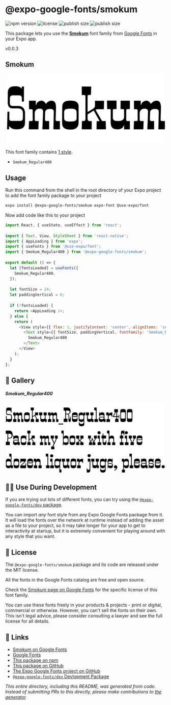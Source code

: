 # @expo-google-fonts/smokum

![npm version](https://flat.badgen.net/npm/v/@expo-google-fonts/smokum)
![license](https://flat.badgen.net/github/license/expo/google-fonts)
![publish size](https://flat.badgen.net/packagephobia/install/@expo-google-fonts/smokum)
![publish size](https://flat.badgen.net/packagephobia/publish/@expo-google-fonts/smokum)

This package lets you use the [**Smokum**](https://fonts.google.com/specimen/Smokum) font family from [Google Fonts](https://fonts.google.com/) in your Expo app.

v0.0.3

## Smokum

![Smokum](./font-family.png)

This font family contains [1 style](#-gallery).

- `Smokum_Regular400`

## Usage

Run this command from the shell in the root directory of your Expo project to add the font family package to your project
```sh
expo install @expo-google-fonts/smokum expo-font @use-expo/font
```

Now add code like this to your project
```js
import React, { useState, useEffect } from 'react';

import { Text, View, StyleSheet } from 'react-native';
import { AppLoading } from 'expo';
import { useFonts } from '@use-expo/font';
import { Smokum_Regular400 } from '@expo-google-fonts/smokum';

export default () => {
  let [fontsLoaded] = useFonts({
    Smokum_Regular400,
  });

  let fontSize = 24;
  let paddingVertical = 6;

  if (!fontsLoaded) {
    return <AppLoading />;
  } else {
    return (
      <View style={{ flex: 1, justifyContent: 'center', alignItems: 'center' }}>
        <Text style={{ fontSize, paddingVertical, fontFamily: 'Smokum_Regular400' }}>
          Smokum_Regular400
        </Text>
      </View>
    );
  }
};

```

## 🔡 Gallery

##### Smokum_Regular400
![Smokum_Regular400](./2c700a4722b34ec677fb0c4c7ae242886cead014ec06aef3e02dc311def9ccbb.ttf.png)


## 👩‍💻 Use During Development

If you are trying out lots of different fonts, you can try using the [`@expo-google-fonts/dev` package](https://github.com/expo/google-fonts/tree/master/font-packages/dev#readme).

You can import *any* font style from any Expo Google Fonts package from it. It will load the fonts
over the network at runtime instead of adding the asset as a file to your project, so it may take longer
for your app to get to interactivity at startup, but it is extremely convenient
for playing around with any style that you want.

## 📖 License

The `@expo-google-fonts/smokum` package and its code are released under the MIT license.

All the fonts in the Google Fonts catalog are free and open source.

Check the [Smokum page on Google Fonts](https://fonts.google.com/specimen/Smokum) for the specific license of this font family.

You can use these fonts freely in your products & projects - print or digital, commercial or otherwise. However, you can't sell the fonts on their own. This isn't legal advice, please consider consulting a lawyer and see the full license for all details.

## 🔗 Links

- [Smokum on Google Fonts](https://fonts.google.com/specimen/Smokum)
- [Google Fonts](https://fonts.google.com/)
- [This package on npm](https://www.npmjs.com/package/@expo-google-fonts/smokum)
- [This package on GitHub](https://github.com/expo/google-fonts/tree/master/font-packages/smokum)
- [The Expo Google Fonts project on GitHub](https://github.com/expo/google-fonts)
- [`@expo-google-fonts/dev` Devlopment Package](https://github.com/expo/google-fonts/tree/master/font-packages/dev)


*This entire directory, including this README, was generated from code. Instead of submitting PRs to this directly, please make contributions to [the generator](https://github.com/expo/google-fonts/tree/master/packages/generator)*
